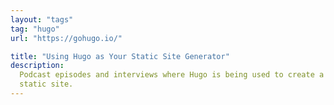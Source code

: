 ```yaml
---
layout: "tags"
tag: "hugo"
url: "https://gohugo.io/"

title: "Using Hugo as Your Static Site Generator"
description:
  Podcast episodes and interviews where Hugo is being used to create a
  static site.
---
```

